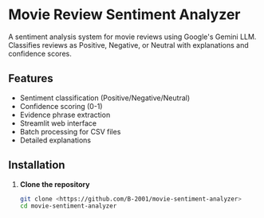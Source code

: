 # Movie Review Sentiment Analyzer

A sentiment analysis system for movie reviews using Google's Gemini LLM. Classifies reviews as Positive, Negative, or Neutral with explanations and confidence scores.

## Features

- Sentiment classification (Positive/Negative/Neutral)
- Confidence scoring (0-1)
- Evidence phrase extraction
- Streamlit web interface
- Batch processing for CSV files
- Detailed explanations

## Installation

1. **Clone the repository**
   ```bash
   git clone <https://github.com/B-2001/movie-sentiment-analyzer>
   cd movie-sentiment-analyzer
